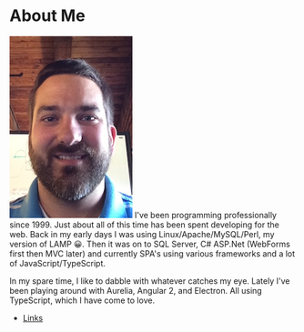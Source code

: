 # About Me
<img alt="me" src="assets/images/me.jpeg" class="pull-left">
I've been programming professionally since 1999. Just about all of this
time has been spent developing for the web. Back in my early days I was 
using Linux/Apache/MySQL/Perl, my version of LAMP 😀. Then it was on to 
SQL Server, C# ASP.Net (WebForms first then MVC later) and currently 
SPA's using various frameworks and a lot of JavaScript/TypeScript. 

In my spare time, I like to dabble with whatever catches my eye. 
Lately I've been playing around with Aurelia, Angular 2, and 
Electron. All using TypeScript, which I have come to love.

* [Links](links.html)
